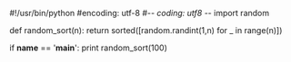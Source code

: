 #!/usr/bin/python
#encoding: utf-8
#-*- coding: utf8 -*-
import random

def random_sort(n):
  return sorted([random.randint(1,n) for _ in range(n)])

if __name__ == '__main__':
  print random_sort(100)
